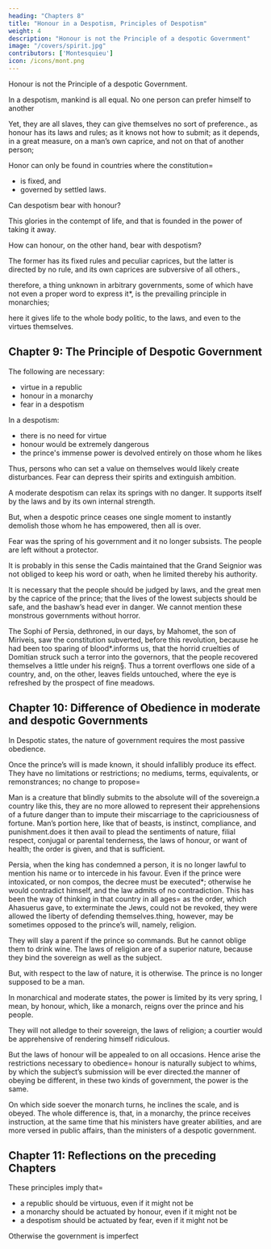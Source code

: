 ```yaml
---
heading: "Chapters 8"
title: "Honour in a Despotism, Principles of Despotism"
weight: 4
description: "Honour is not the Principle of a despotic Government"
image: "/covers/spirit.jpg"
contributors: ['Montesquieu']
icon: /icons/mont.png
---
```





Honour is not the Principle of a despotic Government.

In a despotism, mankind is all equal. No one person can prefer himself to another

Yet, they are all slaves, they can give themselves no sort of preference., as honour has its laws and rules; as it knows not how to submit; as it depends, in a great measure, on a man’s own caprice, and not on that of another person; 

Honor can only be found in countries where the constitution= 
- is fixed, and
- governed by settled laws.

Can despotism bear with honour? 

This glories in the contempt of life, and that is founded in the power of taking it away. 

How can honour, on the other hand, bear with despotism? 

The former has its fixed rules and peculiar caprices, but the latter is directed by no rule, and its own caprices are subversive of all others., 

therefore, a thing unknown in arbitrary governments, some of which have not even a proper word to express it*, is the prevailing principle in monarchies; 

here it gives life to the whole body politic, to the laws, and even to the virtues themselves.


## Chapter 9: The Principle of Despotic Government

The following are necessary:
- virtue in a republic
- honour in a monarchy
- fear in a despotism

In a despotism:
- there is no need for virtue
- honour would be extremely dangerous
- the prince's immense power is devolved entirely on those whom he likes 

Thus, persons who can set a value on themselves would likely create disturbances. Fear can depress their spirits and extinguish ambition.

A moderate despotism can relax its springs with no danger. It supports itself by the laws and by its own internal strength. 

But, when a despotic prince ceases one single moment to instantly demolish those whom he has empowered, then all is over. 

Fear was the spring of his government and it no longer subsists. The people are left without a protector.

It is probably in this sense the Cadis maintained that the Grand Seignior was not obliged to keep his word or oath, when he limited thereby his authority.

It is necessary that the people should be judged by laws, and the great men by the caprice of the prince; that the lives of the lowest subjects should be safe, and the bashaw’s head ever in danger. We cannot mention these monstrous governments without horror. 

The Sophi of Persia, dethroned, in our days, by Mahomet, the son of Miriveis, saw the constitution subverted, before this revolution, because he had been too sparing of blood*.informs us, that the horrid cruelties of Domitian struck such a terror into the governors, that the people recovered themselves a little under his reign§. Thus a torrent overflows one side of a country, and, on the other, leaves fields untouched, where the eye is refreshed by the prospect of fine meadows.



## Chapter 10: Difference of Obedience in moderate and despotic Governments

In Despotic states, the nature of government requires the most passive obedience.

Once the prince’s will is made known, it should infallibly produce its effect. They have no limitations or restrictions; no mediums, terms, equivalents, or remonstrances; no change to propose=  

Man is a creature that blindly submits to the absolute will of the sovereign.a country like this, they are no more allowed to represent their apprehensions of a future danger than to impute their miscarriage to the capriciousness of fortune. Man’s portion here, like that of beasts, is instinct, compliance, and punishment.does it then avail to plead the sentiments of nature, filial respect, conjugal or parental tenderness, the laws of honour, or want of health; the order is given, and that is sufficient.

Persia, when the king has condemned a person, it is no longer lawful to mention his name or to intercede in his favour. Even if the prince were intoxicated, or non compos, the decree must be executed*; otherwise he would contradict himself, and the law admits of no contradiction. This has been the way of thinking in that country in all ages=  as the order, which Ahasuerus gave, to exterminate the Jews, could not be revoked, they were allowed the liberty of defending themselves.thing, however, may be sometimes opposed to the prince’s will, namely, religion. 

They will slay a parent if the prince so commands. But he cannot oblige them to drink wine. The laws of religion are of a superior nature, because they bind the sovereign as well as the subject. 

But, with respect to the law of nature, it is otherwise. The prince is no longer supposed to be a man. 

In monarchical and moderate states, the power is limited by its very spring, I mean, by honour, which, like a monarch, reigns over the prince and his people. 

They will not alledge to their sovereign, the laws of religion; a courtier would be apprehensive of rendering himself ridiculous. 

But the laws of honour will be appealed to on all occasions. Hence arise the restrictions necessary to obedience=  honour is naturally subject to whims, by which the subject’s submission will be ever directed.the manner of obeying be different, in these two kinds of government, the power is the same. 

On which side soever the monarch turns, he inclines the scale, and is obeyed. The whole difference is, that, in a monarchy, the prince receives instruction, at the same time that his ministers have greater abilities, and are more versed in public affairs, than the ministers of a despotic government.



## Chapter 11: Reflections on the preceding Chapters

These principles imply that= 

- a republic should be virtuous, even if it might not be
- a monarchy should be actuated by honour, even if it might not be
- a despotism should be actuated by fear, even if it might not be

<!-- =  nor does it prove, that, in a particular , they are actuated by honour; or, in a particular despotic government, by fear; but that they ought to be directed by these principles,  -->

Otherwise the government is imperfect
